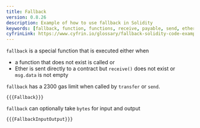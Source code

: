```yaml
---
title: Fallback
version: 0.8.26
description: Example of how to use fallback in Solidity
keywords: [fallback, function, functions, receive, payable, send, ether, eth, transfer]
cyfrinLink: https://www.cyfrin.io/glossary/fallback-solidity-code-example
---
```


`fallback` is a special function that is executed either when

- a function that does not exist is called or
- Ether is sent directly to a contract but `receive()` does not exist or `msg.data` is not empty

`fallback` has a 2300 gas limit when called by `transfer` or `send`.

```solidity
{{{Fallback}}}
```

`fallback` can optionally take `bytes` for input and output

```solidity
{{{FallbackInputOutput}}}
```

